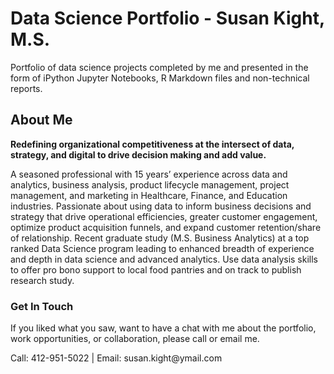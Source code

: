 # Data Science Portfolio - Susan Kight, M.S.

<p>Portfolio of data science projects completed by me and presented in the form of iPython Jupyter Notebooks, R Markdown files and non-technical reports.</p>

<h2>About Me</h2>
<p><strong>Redefining organizational competitiveness at the intersect of data, strategy, and digital to drive decision making and add value.</strong></p>
<p>A seasoned professional with 15 years’ experience across data and analytics, business analysis, product lifecycle management, project management, and marketing in Healthcare, Finance, and Education industries. Passionate about using data to inform business decisions and strategy that drive operational efficiencies, greater customer engagement, optimize product acquisition funnels, and expand customer retention/share of relationship. Recent graduate study (M.S. Business Analytics) at a top ranked Data Science program leading to enhanced breadth of experience and depth in data science and advanced analytics. Use data analysis skills to offer pro bono support to local food pantries and on track to publish research study.</p>



<h3>Get In Touch</h3>
<p>If you liked what you saw, want to have a chat with me about the portfolio, work opportunities, or collaboration, please call or email me.</p>
<p>Call: 412-951-5022  |  Email: susan.kight@ymail.com</p>
